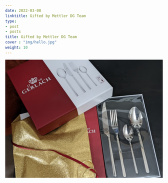 ```yaml
---
date: 2022-03-08
linktitle: Gifted by Mettler DG Team
type:
- post
- posts
title: Gifted by Mettler DG Team
cover : "img/hello.jpg"
weight: 10
---
```


[![img01](mar-8-2022_1.jpg)](mar-8-2022_1.jpg)
